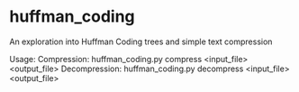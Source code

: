 # huffman_coding
An exploration into Huffman Coding trees and simple text compression


Usage:
	Compression:
		huffman_coding.py compress <input_file> <output_file>
	Decompression:
		huffman_coding.py decompress <input_file> <output_file>